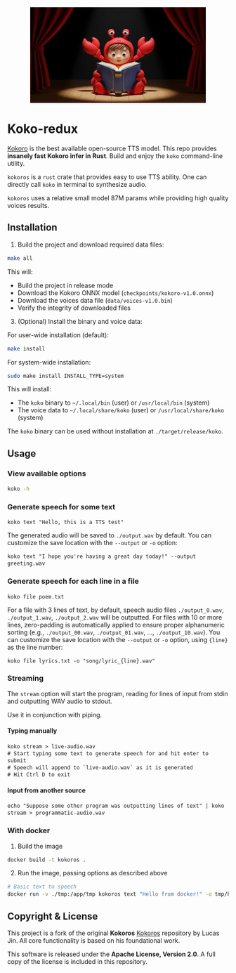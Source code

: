 <div align="center">
  <img src="./koko-redux.webp" alt="Banner" width="400">
</div>

# Koko-redux

[Kokoro](https://huggingface.co/hexgrad/Kokoro-82M) is the best available open-source TTS model. This repo provides **insanely fast Kokoro infer in Rust**. Build and enjoy the `koko` command-line utility.

`kokoros` is a `rust` crate that provides easy to use TTS ability.
One can directly call `koko` in terminal to synthesize audio.

`kokoros` uses a relative small model 87M params while providing high quality voices results.

## Installation

1. Build the project and download required data files:

```bash
make all
```

This will:
- Build the project in release mode
- Download the Kokoro ONNX model (`checkpoints/kokoro-v1.0.onnx`)
- Download the voices data file (`data/voices-v1.0.bin`)
- Verify the integrity of downloaded files

3. (Optional) Install the binary and voice data:

For user-wide installation (default):
```bash
make install
```

For system-wide installation:
```bash
sudo make install INSTALL_TYPE=system
```

This will install:
- The `koko` binary to `~/.local/bin` (user) or `/usr/local/bin` (system)
- The voice data to `~/.local/share/koko` (user) or `/usr/local/share/koko` (system)

The `koko` binary can be used without installation at `./target/release/koko`.

## Usage

### View available options

```bash
koko -h
```

### Generate speech for some text

```
koko text "Hello, this is a TTS test"
```

The generated audio will be saved to `./output.wav` by default. You can customize the save location with the `--output` or `-o` option:

```
koko text "I hope you're having a great day today!" --output greeting.wav
```

### Generate speech for each line in a file

```
koko file poem.txt
```

For a file with 3 lines of text, by default, speech audio files `./output_0.wav`, `./output_1.wav`, `./output_2.wav` will be outputted. For files with 10 or more lines, zero-padding is automatically applied to ensure proper alphanumeric sorting (e.g., `./output_00.wav`, `./output_01.wav`, ..., `./output_10.wav`). You can customize the save location with the `--output` or `-o` option, using `{line}` as the line number:

```
koko file lyrics.txt -o "song/lyric_{line}.wav"
```

### Streaming

The `stream` option will start the program, reading for lines of input from stdin and outputting WAV audio to stdout.

Use it in conjunction with piping.

#### Typing manually

```
koko stream > live-audio.wav
# Start typing some text to generate speech for and hit enter to submit
# Speech will append to `live-audio.wav` as it is generated
# Hit Ctrl D to exit
```

#### Input from another source

```
echo "Suppose some other program was outputting lines of text" | koko stream > programmatic-audio.wav
```

### With docker

1. Build the image

```bash
docker build -t kokoros .
```

2. Run the image, passing options as described above

```bash
# Basic text to speech
docker run -v ./tmp:/app/tmp kokoros text "Hello from docker!" -o tmp/hello.wav
```

## Copyright & License

This project is a fork of the original **Kokoros** [Kokoros](https://github.com/lucas-jin/kokoros) repository by Lucas Jin. All core functionality is based on his foundational work.

This software is released under the **Apache License, Version 2.0**. A full copy of the license is included in this repository.
